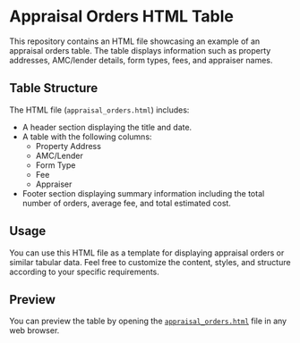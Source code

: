 # Appraisal Orders HTML Table

This repository contains an HTML file showcasing an example of an appraisal orders table. The table displays information such as property addresses, AMC/lender details, form types, fees, and appraiser names.

## Table Structure

The HTML file (`appraisal_orders.html`) includes:

- A header section displaying the title and date.
- A table with the following columns:
  - Property Address
  - AMC/Lender
  - Form Type
  - Fee
  - Appraiser
- Footer section displaying summary information including the total number of orders, average fee, and total estimated cost.

## Usage

You can use this HTML file as a template for displaying appraisal orders or similar tabular data. Feel free to customize the content, styles, and structure according to your specific requirements.

## Preview

You can preview the table by opening the [`appraisal_orders.html`](https://iconic_appraisal_orders.netlify.app/) file in any web browser.
